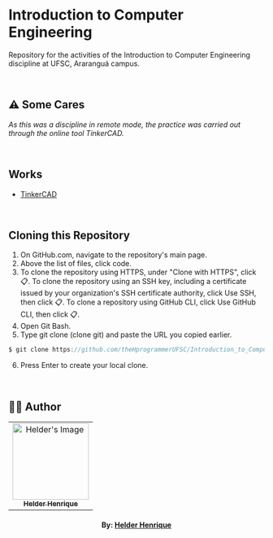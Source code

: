 # Introduction to Computer Engineering
Repository for the activities of the Introduction to Computer Engineering discipline at UFSC, Araranguá campus.

<br>

## ⚠️ Some Cares
*_As this was a discipline in remote mode, the practice was carried out through the online tool TinkerCAD._*

<br>

## Works

- [TinkerCAD](https://www.tinkercad.com/users/fH4thi9ABa2?category=circuits&sort=likes&view_mode=default)

<br>

## Cloning this Repository
1. On GitHub.com, navigate to the repository's main page.
2. Above the list of files, click code.
3. To clone the repository using HTTPS, under "Clone with HTTPS", click 📋. To clone the repository using an SSH key, including a certificate issued by your organization's SSH certificate authority, click Use SSH, then click 📋. To clone a repository using GitHub CLI, click Use GitHub CLI, then click 📋.
4. Open Git Bash.
5. Type git clone (clone git) and paste the URL you copied earlier.
```c
$ git clone https://github.com/theHprogrammerUFSC/Introduction_to_Computer_Engineering
```
6. Press Enter to create your local clone.

<br>

## 👨‍💻 Author

<table align="center">
    <tr>
        <td align="center">
            <a href="https://github.com/theHprogrammer">
                <img src="https://avatars.githubusercontent.com/u/79870881?v=4" width="150px;" alt="Helder's Image" />
                <br />
                <sub><b>Helder Henrique</b></sub>
            </a>
        </td>    
    </tr>
</table>
<h4 align="center">
   By: <a href="https://www.linkedin.com/in/theHprogrammer/" target="_blank"> Helder Henrique </a>
</h4>
